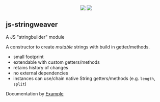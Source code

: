 <div align="center">
  <a href="https://bundlephobia.com/package/stringweaver" rel="nofollow">
  <img src="https://badgen.net/bundlephobia/min/stringweaver"></a>
  <a target="_blank" href="https://www.npmjs.com/package/stringweaver"><img src="https://img.shields.io/npm/v/stringweaver.svg?labelColor=cb3837&logo=npm&color=dcfdd9"></a>
</div>


## js-stringweaver

A JS "stringbuilder" module

A constructor to create *mutable* strings with build in getter/methods.

- small footprint
- extendable with custom getters/methods
- retains history of changes
- no external dependencies
- instances can use/chain native String getters/methods (e.g. `length`, `split`)

Documentation by <a target="_blank" href="https://kooiinc.github.io/js-stringweaver/Examples">Example</a>
